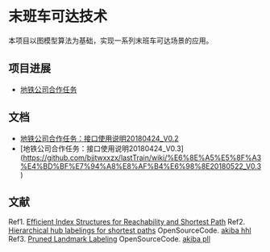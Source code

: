 末班车可达技术
====

本项目以图模型算法为基础，实现一系列末班车可达场景的应用。

项目进展
-------
- [地铁公司合作任务](https://github.com/bjjtwxxzx/lastTrain/projects/1)

文档
-------
- [地铁公司合作任务：接口使用说明20180424_V0.2](https://github.com/bjjtwxxzx/lastTrain/wiki/%E6%8E%A5%E5%8F%A3%E4%BD%BF%E7%94%A8%E8%AF%B4%E6%98%8E20180424_V0.2)
- [地铁公司合作任务：接口使用说明20180424_V0.3] (https://github.com/bjjtwxxzx/lastTrain/wiki/%E6%8E%A5%E5%8F%A3%E4%BD%BF%E7%94%A8%E8%AF%B4%E6%98%8E20180522_V0.3)

文献
-------
Ref1. [Efficient Index Structures for Reachability and Shortest Path](https://repository.ntu.edu.sg/bitstream/10356/68898/1/Sibo_WANG_thesis_final.pdf)
Ref2. [Hierarchical hub labelings for shortest paths](http://i11www.iti.kit.edu/extra/publications/adgw-hhlsp-12.pdf) OpenSourceCode. [akiba hhl](https://github.com/savrus/hl)
Ref3. [Pruned Landmark Labeling](https://arxiv.org/pdf/1304.4661.pdf) OpenSourceCode. [akiba pll](https://github.com/iwiwi/pruned-landmark-labeling)
